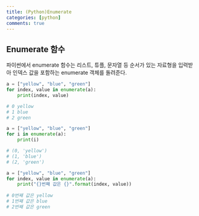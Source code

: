 ```yaml
---
title: (Python)Enumerate 
categories: [python]
comments: true
---
```


## Enumerate 함수
파이썬에서 enumerate 함수는 리스트, 튜플, 문자열 등 순서가 있는 자료형을 입력받아 인덱스 값을 포함하는 enumerate 객체를 돌려준다.

```python
a = ["yellow", "blue", "green"]
for index, value in enumerate(a):
	print(index, value)

# 0 yellow
# 1 blue
# 2 green
```

```python
a = ["yellow", "blue", "green"]
for i in enumerate(a):
	print(i)

# (0, 'yellow')
# (1, 'blue')
# (2, 'green')
```

```python
a = ["yellow", "blue", "green"]  
for index, value in enumerate(a):  
    print("{}번째 값은 {}".format(index, value))
    
# 0번째 값은 yellow
# 1번째 값은 blue
# 2번째 값은 green
```

